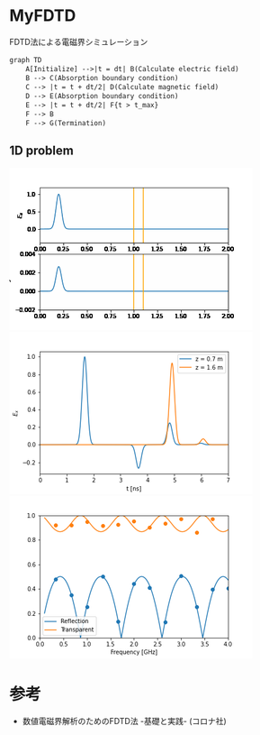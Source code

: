 # MyFDTD
FDTD法による電磁界シミュレーション

```mermaid
graph TD
    A[Initialize] -->|t = dt| B(Calculate electric field)
    B --> C(Absorption boundary condition)
    C --> |t = t + dt/2| D(Calculate magnetic field)
    D --> E(Absorption boundary condition)
    E --> |t = t + dt/2| F{t > t_max}
    F --> B
    F --> G(Termination)
```

## 1D problem
![](img/1D.gif)
![](img/1D-time-domain.png)
![](img/1D-reflection.png)

# 参考
- 数値電磁界解析のためのFDTD法 -基礎と実践- (コロナ社)